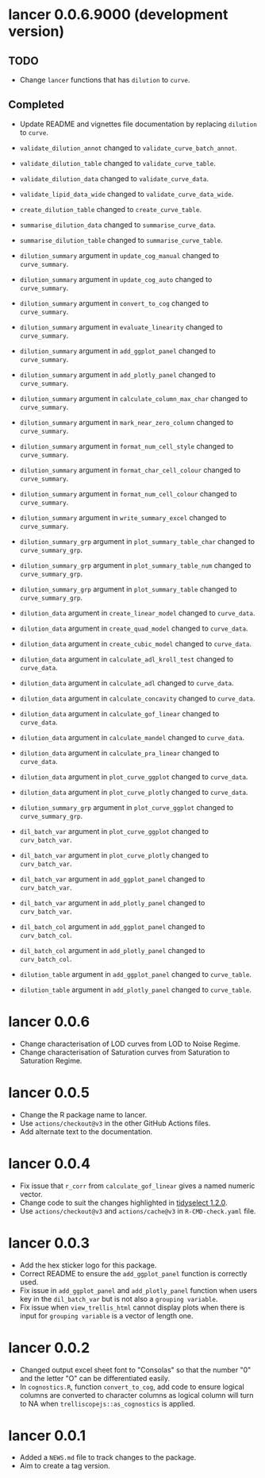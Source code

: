 # lancer 0.0.6.9000 (development version)

## TODO

* Change `lancer` functions that has `dilution` to `curve`.

## Completed

* Update README and vignettes file documentation by replacing `dilution` to `curve`.

* `validate_dilution_annot` changed to `validate_curve_batch_annot`.
* `validate_dilution_table` changed to `validate_curve_table`.
* `validate_dilution_data` changed to `validate_curve_data`.
* `validate_lipid_data_wide` changed to `validate_curve_data_wide`.
* `create_dilution_table` changed to `create_curve_table`.
* `summarise_dilution_data` changed to `summarise_curve_data`.
* `summarise_dilution_table` changed to `summarise_curve_table`.

* `dilution_summary` argument in `update_cog_manual` changed to `curve_summary`.
* `dilution_summary` argument in `update_cog_auto` changed to `curve_summary`.
* `dilution_summary` argument in `convert_to_cog` changed to `curve_summary`.
* `dilution_summary` argument in `evaluate_linearity` changed to `curve_summary`.
* `dilution_summary` argument in `add_ggplot_panel` changed to `curve_summary`.
* `dilution_summary` argument in `add_plotly_panel` changed to `curve_summary`.
* `dilution_summary` argument in `calculate_column_max_char` changed to `curve_summary`.
* `dilution_summary` argument in `mark_near_zero_column` changed to `curve_summary`.
* `dilution_summary` argument in `format_num_cell_style` changed to `curve_summary`.
* `dilution_summary` argument in `format_char_cell_colour` changed to `curve_summary`.
* `dilution_summary` argument in `format_num_cell_colour` changed to `curve_summary`.
* `dilution_summary` argument in `write_summary_excel` changed to `curve_summary`.

* `dilution_summary_grp` argument in `plot_summary_table_char` changed to `curve_summary_grp`.
* `dilution_summary_grp` argument in `plot_summary_table_num` changed to `curve_summary_grp`.
* `dilution_summary_grp` argument in `plot_summary_table` changed to `curve_summary_grp`.

* `dilution_data` argument in `create_linear_model` changed to `curve_data`.
* `dilution_data` argument in `create_quad_model` changed to `curve_data`.
* `dilution_data` argument in `create_cubic_model` changed to `curve_data`.
* `dilution_data` argument in `calculate_adl_kroll_test` changed to `curve_data`.
* `dilution_data` argument in `calculate_adl` changed to `curve_data`.
* `dilution_data` argument in `calculate_concavity` changed to `curve_data`.
* `dilution_data` argument in `calculate_gof_linear` changed to `curve_data`.
* `dilution_data` argument in `calculate_mandel` changed to `curve_data`.
* `dilution_data` argument in `calculate_pra_linear` changed to `curve_data`.
* `dilution_data` argument in `plot_curve_ggplot` changed to `curve_data`.
* `dilution_data` argument in `plot_curve_plotly` changed to `curve_data`.

* `dilution_summary_grp` argument in `plot_curve_ggplot` changed to `curve_summary_grp`.

* `dil_batch_var` argument in `plot_curve_ggplot` changed to `curv_batch_var`.
* `dil_batch_var` argument in `plot_curve_plotly` changed to `curv_batch_var`.
* `dil_batch_var` argument in `add_ggplot_panel` changed to `curv_batch_var`.
* `dil_batch_var` argument in `add_plotly_panel` changed to `curv_batch_var`.

* `dil_batch_col` argument in `add_ggplot_panel` changed to `curv_batch_col`.
* `dil_batch_col` argument in `add_plotly_panel` changed to `curv_batch_col`.

* `dilution_table` argument in `add_ggplot_panel` changed to `curve_table`.
* `dilution_table` argument in `add_plotly_panel` changed to `curve_table`.

# lancer 0.0.6

* Change characterisation of LOD curves from LOD to Noise Regime.
* Change characterisation of Saturation curves from Saturation to Saturation Regime.

# lancer 0.0.5

* Change the R package name to lancer.
* Use `actions/checkout@v3` in the other GitHub Actions files.
* Add alternate text to the documentation.

# lancer 0.0.4

* Fix issue that `r_corr` from `calculate_gof_linear` gives a named numeric vector.
* Change code to suit the changes highlighted in [tidyselect 1.2.0](https://www.tidyverse.org/blog/2022/10/tidyselect-1-2-0/).
* Use `actions/checkout@v3` and `actions/cache@v3` in `R-CMD-check.yaml` file. 

# lancer 0.0.3

* Add the hex sticker logo for this package.
* Correct README to ensure the `add_ggplot_panel` function is correctly used.
* Fix issue in `add_ggplot_panel` and `add_plotly_panel` function when users key in the `dil_batch_var` but is not also a `grouping variable`.
* Fix issue when `view_trellis_html` cannot display plots when there is input for `grouping variable` is a vector of length one.

# lancer 0.0.2

* Changed output excel sheet font to "Consolas" so that the number "0" and the letter "O" can be differentiated easily.
* In `cognostics.R`, function `convert_to_cog`, add code to ensure logical columns are converted to character columns as logical column will turn to NA when `trelliscopejs::as_cognostics` is applied.

# lancer 0.0.1

* Added a `NEWS.md` file to track changes to the package.
* Aim to create a tag version.
